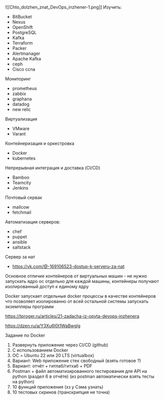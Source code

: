 ![[Chto_dolzhen_znat_DevOps_inzhener-1.png]]
Изучить:
- BitBucket  
- Nexus   
- OpenShift  
- PostgreSQL  
- Kafka  
- Terraform  
- Packer   
- Alertmanager
- Apache Kafka
- ceph
- Cisco ccna

Мониторинг
- prometheus 
- zabbix
- graphana
- datadog
- new relic

Виртуализация 
- VMware
- Varant

Контейнеризация и оркестровка
- Docker
- kubernetes

Непрерывная интеграция и доставка (CI/CD)
- Bamboo
- Teamcity
- Jenkins

Почтовый сервак
- mailcow
- fetchmail

Автоматизация серверов:
- chef
- puppet
- ansible 
- saltstack
  
Сервер за нат 
- https://vk.com/@-169106523-dostup-k-serveru-za-nat

Основное отличие контейнеров от виртуальных машин - не нужно запускать ядро ос отдельно для каждой машины, контейнеры получают изолированный доступ к единому ядру

Docker запускает отдельные docker процессы в качестве контейнеров что позволяет изолированно от всей остальной системы запускать экземпляры программ

https://tproger.ru/articles/21-zadacha-iz-opyta-devops-inzhenera

https://dzen.ru/a/Y3Xu6l0t1WaBwglg


Задание по Docker

1. Развернуть приложение через CI/CD (github)
2. С использованием Docker
3. ОС = Ubuntu 22 или 20 LTS (virtualbox)
4. Вариант: Web приложение стек свободный (взять готовое ?)
5. Вариант: отчёт + гитлаб/гитхаб + PDF
6. Postman + файл автоматизированного тестирования для API на python
(раздел 6 в отчёте) (из postman автоматически взять тесты на python)
7. 10 функций приложения (хз у Сэма узнать)
8. 10 тестовых скринов 
(транскрипция не точна)